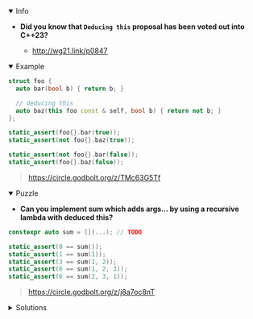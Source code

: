 <details open><summary>Info</summary><p>

* **Did you know that `Deducing this` proposal has been voted out into C++23?**

  * http://wg21.link/p0847

</p></details><details open><summary>Example</summary><p>

```cpp
struct foo {
  auto bar(bool b) { return b; }

  // deducing this
  auto baz(this foo const & self, bool b) { return not b; }
};

static_assert(foo{}.bar(true));
static_assert(not foo{}.baz(true));

static_assert(not foo{}.bar(false));
static_assert(foo{}.baz(false));
```

> https://circle.godbolt.org/z/TMc63G5Tf

</p></details><details open><summary>Puzzle</summary><p>

* **Can you implement sum which adds args... by using a recursive lambda with deduced this?**

```cpp
constexpr auto sum = [](...); // TODO

static_assert(0 == sum());
static_assert(1 == sum(1));
static_assert(3 == sum(1, 2));
static_assert(6 == sum(1, 2, 3));
static_assert(6 == sum(2, 3, 1));
```

> https://circle.godbolt.org/z/j8a7oc8nT

</p></details><details><summary>Solutions</summary><p>

```cpp
constexpr auto sum = [](this const auto& self, auto... args) {
  if constexpr (sizeof...(args) == 0) {
    return 0;
  } else {
    return [&](auto arg, auto... args) { return arg + self(args...); }(args...);
  }
};
```

> https://circle.godbolt.org/z/Gf7PdP64G

```cpp
constexpr auto sum = [](this auto self, auto ... args)
{
    auto peelArg = [&](auto arg, auto ...args) {
        return arg + self(args...);
    };

    if constexpr (sizeof...(args) == 0)
        return 0;
    else
        return peelArg(args...);
};

```

> https://circle.godbolt.org/z/vnrTEnGcr

```cpp
constexpr auto sum = [](this const auto& self, const auto&... args) {
    if constexpr(sizeof...(args) == 0) {
        return 0;
    } else {
        return [self](const auto& first_arg, const auto&... remaining_args) {
            return first_arg + self(remaining_args...);
        }(args...);
    }
};

```

> https://circle.godbolt.org/z/7cz5WbTd3

```cpp
constexpr auto sum = [](this auto & self, auto ... Is ){
    if constexpr ( (sizeof ...( Is) ) == 0 )
        return 0;
    else
        return [&]( auto I , auto ... Iss ) { return I + self.operator()( Iss ... ) ; }( Is...);
};
```

> https://circle.godbolt.org/z/7d8acTPWE

```cpp
constexpr auto sum = [] (this const auto &self, auto... args) {
    if constexpr (sizeof...(args) >= 1) {
        return [=] (auto first, auto... rest) {
            return first + self(rest...);
        }(args...);
    }

    return 0;
};
```

> https://circle.godbolt.org/z/c4Pjb51cc

```cpp
constexpr auto sum = [](this const auto& self, auto... args) {
    if constexpr (sizeof...(args) > 0) {
        return [self](const auto head, const auto... tail) {
            return head + self(tail...);
        }(args...);
    }
    return 0;
};
```

> https://circle.godbolt.org/z/PzzEKs14q

```cpp
constexpr auto sum = [](this auto const &self, auto ...args){
    if constexpr ( sizeof...(args) == 0 ){
        return 0;
    } else {
        return [=](const auto arg, auto ... rest_of_args){
            return arg + self(rest_of_args...);
        }(args...);
    }
};
```

> https://circle.godbolt.org/z/zas389zWT
